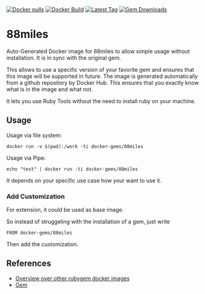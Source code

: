 [![Docker pulls](https://img.shields.io/docker/pulls/rubygem/88miles.svg)](https://hub.docker.com/r/rubygem/88miles/)
[![Docker Build](https://img.shields.io/docker/automated/rubygem/88miles.svg)](https://hub.docker.com/r/rubygem/88miles/)
[![Latest Tag](https://img.shields.io/github/tag/docker-rubygem/88miles.svg)](https://hub.docker.com/r/rubygem/88miles/)
[![Gem Downloads](https://img.shields.io/gem/dt/88miles.svg)](https://rubygems.org/gems/88miles/)
# 88miles

Auto-Generated Docker image for 88miles to allow simple usage without installation.
It is in sync with the original gem.

This allows to use a specific version of your favorite gem and ensures that this image will be supported in future.
The image is generated automatically from a github repository by Docker Hub.
This ensures that you exactly know what is in the image and what not.

It lets you use Ruby Tools without the need to install ruby on your machine.

## Usage

Usage via file system:

`docker run -v $(pwd):/work -ti docker-gems/88miles`

Usage via Pipe:

`echo "test" | docker run -ti docker-gems/88miles`

It depends on your specific use case how your want to use it.

### Add Customization

For extension, it could be used as base image.

So instead of struggeling with the installation of a gem, just write

`FROM docker-gems/88miles`

Then add the customization.

## References

 - [Overview over other rubygem docker images](https://github.com/thinkbot/docker-rubygem)
 - [Gem](https://rubygems.org/gems/88miles/)
